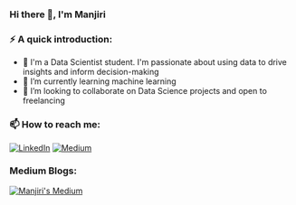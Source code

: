 ### Hi there 👋, I'm Manjiri

### ⚡️ A quick introduction:
- 🔭 I'm a Data Scientist student. I'm passionate about using data to drive insights and inform decision-making
- 🌱 I’m currently learning machine learning
- 👯 I’m looking to collaborate on Data Science projects and open to freelancing


### 📫 How to reach me:
[![LinkedIn](https://img.shields.io/badge/LinkedIn-0077B5?style=for-the-badge&logo=linkedin&logoColor=white)](https://www.linkedin.com/in/manjiri-gujar/)
[![Medium](https://img.shields.io/badge/Medium-333333?style=for-the-badge&logo=medium&logoColor=white)](https://medium.com/@manjirigujar)

### Medium Blogs:
[![Manjiri's Medium](https://github-readme-medium.vercel.app/?username=manjirigujar&limit=3)](https://medium.com/@manjirigujar)

<!--
**manjirigujar/manjirigujar** is a ✨ _special_ ✨ repository because its `README.md` (this file) appears on your GitHub profile.

Here are some ideas to get you started:

- 🔭 I’m 
- 🌱 I’m currently learning ...
- 👯 I’m looking to collaborate on ...
- 🤔 I’m looking for help with ...
- 💬 Ask me about ...
- 📫 How to reach me: ...
- 😄 Pronouns: ...
- ⚡ Fun fact: ...
-->
